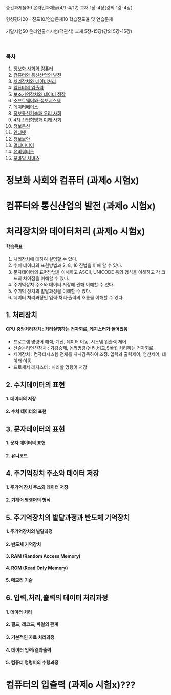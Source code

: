 중간과제물30	온라인과제물(4/1-4/12)	교재 1장-4장(강의 1강-4강)   </br>           
형성평가20=	진도10/연습문제10	학습진도율 및 연습문제	</br>   
기말시험50	온라인출석시험(객관식)	교재 5장-15장(강의 5강-15강)</br>  
 </br>  

### 목차
1. [정보화 사회와 컴퓨터](#-정보화-사회화-컴퓨터)
2. [컴퓨터와 통신산업의 발전](#-컴퓨터와-통신산업의-발전)
3. [처리장치와 데이터처리](#-처리장치와-데이터처리)
4. [컴퓨터의 입출력](#-컴퓨터의-입출력)
5. [보조기억장치와 데이터 정장](#-보조기억장치와-데이터-저장)
6. [소프트웨어와-정보시스템](#-소프트웨어와-정보시스템)
7. [데이터베이스](#-데이터베이스)
8. [정보통신기술과 우리 사회](#-정보통신기술과-우리-사회)
9. [4차 산업혁명과 미래 사회](#-4차-산업혁명과-미래-사회)
10. [정보통신](#-정보통신)
11. [인터넷](#-인터넷)
12. [정보보안](#-정보보안)
13. [멀티미디어](#-멀티미디어)
14. [유비쿼터스](#-유비쿼터스)
15. [모바일 서비스](#-모바일-서비스)

# 정보화 사회와 컴퓨터 (과제o 시험x)
# 컴퓨터와 통신산업의 발전 (과제o 시험x)
# 처리장치와 데이터처리 (과제o 시험x)
 #### 학습목표
1. 처리장치에 대하여 설명할 수 있다.
2. 수치 데이터의 표현방법과 2, 8, 16 진법을 이해 할 수 있다.
3. 문자데이터의 표현방법을 이해하고 ASCII, UNICODE 등의 형식을 이해하고 각 코드의 차이점을 이해할 수 있다.
4. 주기억장치 주소와 데이터 저장에 관해 이해할 수 있다.
5. 주기억 장치의 발달과정을 이해할 수 있다.
6. 데이터 처리과정인 입력·처리·출력의 흐름을 이해할 수 있다.



## 1. 처리장치
#### CPU  중앙처리장치 : 처리실행하는 전자회로, 레지스터가 들어있음
  - 프로그램 명령어 해석, 계산, 데이터 이동, 시스템 입출력 제어
  - 산술논리연산장치 : 가감승제, 논리명령(논리,비교,Shift) 처리하는 전자회로
  - 제어장치 : 컴퓨터시스템 전체를 지시감독하여 조정. 입력과 출력제어, 연산제어, 데이터 이동
  - 프로세서 레지스터 : 처리할 명령어 저장

## 2. 수치데이터의 표현
#### 1. 데이터의 저장
#### 2. 수치 데이터의 표현
## 3. 문자데이터의 표현
#### 1. 문자 데이터의 표현
#### 2. 유니코드
## 4. 주기억장치 주소와 데이터 저장
#### 1. 주기억 장치 주소와 데이터 저장
#### 2. 기계어 명령어의 형식
## 5. 주기억장치의 발달과정과 반도체 기억장치
#### 1. 주기억장치의 발달과정
#### 2. 반도체 기억장치
#### 3. RAM (Random Access Memory)
#### 4. ROM (Read Only Memory)
#### 5. 메모리 기술
## 6. 입력,처리,출력의 데이터 처리과정
#### 1. 데이터 처리
#### 2. 필드, 레코드, 파일의 관계
#### 3. 기본적인 자료 처리과정
#### 4. 데이터 입력/결과출력
#### 5. 컴퓨터 명령어의 수행과정





# 컴퓨터의 입출력 (과제o 시험x)???
